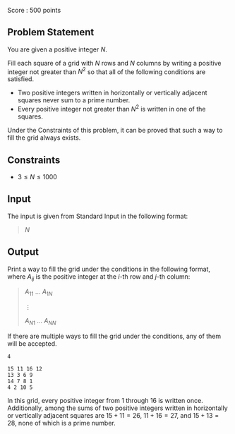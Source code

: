 Score : $500$ points

## Problem Statement

You are given a positive integer $N$.

Fill each square of a grid with $N$ rows and $N$ columns by writing a positive integer not greater than $N^2$ so that all of the following conditions are satisfied.

- Two positive integers written in horizontally or vertically adjacent squares never sum to a prime number.
- Every positive integer not greater than $N^2$ is written in one of the squares.

Under the Constraints of this problem, it can be proved that such a way to fill the grid always exists.

## Constraints

- $3\leq N\leq 1000$

## Input

The input is given from Standard Input in the following format:

> $N$

## Output

Print a way to fill the grid under the conditions in the following format, where $A_{ij}$ is the positive integer at the $i$-th row and $j$-th column:

> $A_{11}$ $\ldots$ $A_{1N}$
> 
> $\vdots$
> 
> $A_{N1}$ $\ldots$ $A_{NN}$

If there are multiple ways to fill the grid under the conditions, any of them will be accepted.

```input1
4
```

```output1
15 11 16 12
13 3 6 9
14 7 8 1
4 2 10 5
```

In this grid, every positive integer from $1$ through $16$ is written once. Additionally, among the sums of two positive integers written in horizontally or vertically adjacent squares are $15+11=26$, $11+16=27$, and $15+13=28$, none of which is a prime number.
